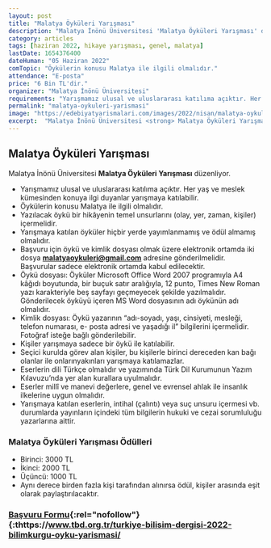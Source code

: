 ```yaml
---
layout: post
title: "Malatya Öyküleri Yarışması"
description: "Malatya İnönü Üniversitesi 'Malatya Öyküleri Yarışması' düzenliyor."
category: articles
tags: [haziran 2022, hikaye yarışması, genel, malatya]
lastDate: 1654376400
dateHuman: "05 Haziran 2022"
comTopic: "Öykülerin konusu Malatya ile ilgili olmalıdır."
attendance: "E-posta"
price: "6 Bin TL'dir."
organizer: "Malatya İnönü Üniversitesi"
requirements: "Yarışmamız ulusal ve uluslararası katılıma açıktır. Her yaş ve meslek kümesinden konuya ilgi duyanlar yarışmaya katılabilir."
permalink: "malatya-oykuleri-yarismasi"
image: "https://edebiyatyarismalari.com/images/2022/nisan/malatya-oykuleri-yarismasi.jpg"
excerpt:  "Malatya İnönü Üniversitesi <strong> Malatya Öyküleri Yarışması </strong> düzenliyor."
---
```


## Malatya Öyküleri Yarışması
Malatya İnönü Üniversitesi **Malatya Öyküleri Yarışması** düzenliyor.

- Yarışmamız ulusal ve uluslararası katılıma açıktır. Her yaş ve meslek kümesinden konuya ilgi duyanlar yarışmaya katılabilir.
- Öykülerin konusu Malatya ile ilgili olmalıdır.
- Yazılacak öykü bir hikâyenin temel unsurlarını (olay, yer, zaman, kişiler) içermelidir.
- Yarışmaya katılan öyküler hiçbir yerde yayımlanmamış ve ödül almamış olmalıdır.
- Başvuru için öykü ve kimlik dosyası olmak üzere elektronik ortamda iki dosya **malatyaoykuleri@gmail.com** adresine gönderilmelidir. Başvurular sadece elektronik ortamda kabul edilecektir.
- Öykü dosyası: Öyküler Microsoft Office Word 2007 programıyla A4 kâğıdı boyutunda, bir buçuk satır aralığıyla, 12 punto, Times New Roman yazı karakteriyle beş sayfayı geçmeyecek şekilde yazılmalıdır. Gönderilecek öyküyü içeren MS Word dosyasının adı öykünün adı olmalıdır.
- Kimlik dosyası: Öykü yazarının “adı-soyadı, yaşı, cinsiyeti, mesleği, telefon numarası, e- posta adresi ve yaşadığı il” bilgilerini içermelidir. Fotoğraf isteğe bağlı gönderilebilir.
- Kişiler yarışmaya sadece bir öykü ile katılabilir.
- Seçici kurulda görev alan kişiler, bu kişilerle birinci dereceden kan bağı olanlar ile onlarınyakınları yarışmaya katılamazlar.
- Eserlerin dili Türkçe olmalıdır ve yazımında Türk Dil Kurumunun Yazım Kılavuzu’nda yer alan kurallara uyulmalıdır.
- Eserler millî ve manevi değerlere, genel ve evrensel ahlak ile insanlık ilkelerine uygun olmalıdır.
- Yarışmaya katılan eserlerin, intihal (çalıntı) veya suç unsuru içermesi vb. durumlarda yayınların içindeki tüm bilgilerin hukuki ve cezai sorumluluğu yazarlarına aittir.


### Malatya Öyküleri Yarışması Ödülleri
- Birinci: 3000 TL 
- İkinci: 2000 TL 
- Üçüncü: 1000 TL 
- Aynı derece birden fazla kişi tarafından alınırsa ödül, kişiler arasında eşit olarak paylaştırılacaktır.



### [Başvuru Formu](https://www.tbd.org.tr/turkiye-bilisim-dergisi-2022-bilimkurgu-oyku-yarismasi/?ref=edebiyatyarismalari.com){:rel="nofollow"}{:thttps://www.tbd.org.tr/turkiye-bilisim-dergisi-2022-bilimkurgu-oyku-yarismasi/
